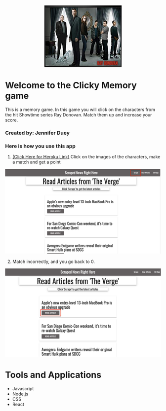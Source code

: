 <p align="center">
<img src="https://github.com/jldueyusa/clicky/blob/master/public/images/readmeimage.png" width="250" height="200">
</p>

# Welcome to the Clicky Memory game

This is a memory game. In this game you will click on the characters from the hit Showtime series Ray Donovan. Match them up and increase your score.

### Created by: Jennifer Duey


### Here is how you use this app

1. [(Click Here for Heroku Link)](https://scraper777.herokuapp.com/) Click on the images of the characters, make a match and get a point

![scraper Inst 1](https://github.com/jldueyusa/scraper/blob/master/public/assets/scrape1.png)


2. Match incorrectly, and you go back to 0.

![scraper Inst 2](https://github.com/jldueyusa/scraper/blob/master/public/assets/scrape2.png)


# Tools and Applications
- Javascript
- Node.js
- CSS
- React
